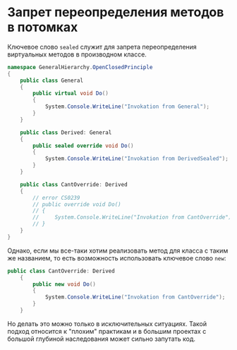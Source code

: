 # Запрет переопределения методов в потомках

Ключевое слово `sealed` служит для запрета переопределения виртуальных методов в производном классе. 

~~~C#
namespace GeneralHierarchy.OpenClosedPrinciple
{
    public class General
    {
        public virtual void Do()
        {
            System.Console.WriteLine("Invokation from General");
        }
    }

    public class Derived: General
    {
        public sealed override void Do()
        {
            System.Console.WriteLine("Invokation from DerivedSealed");
        }
    }

    public class CantOverride: Derived
    {
        // error CS0239
        // public override void Do()
        // {
        //     System.Console.WriteLine("Invokation from CantOverride");
        // }
    }
}
~~~

Однако, если мы все-таки хотим реализовать метод для класса с таким же названием, то есть возможность использовать ключевое слово `new`: 

~~~C#
public class CantOverride: Derived
    {
        public new void Do()
        {
            System.Console.WriteLine("Invokation from CantOverride");
        }
    }
~~~

Но делать это можно только в исключительных ситуациях. Такой подход относится к "плохим" практикам и в большим проектах с большой глубиной наследования может сильно запутать код.